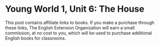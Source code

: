 # Young World 1, Unit 6: The House

This post contains affiliate links to books. If you make a purchase through these links, The English Extension Organization will earn a small commission, at no cost to you, which will be used to purchase additional English books for classrooms.




<!--stackedit_data:
eyJoaXN0b3J5IjpbLTEyMTcxNTIzNzhdfQ==
-->